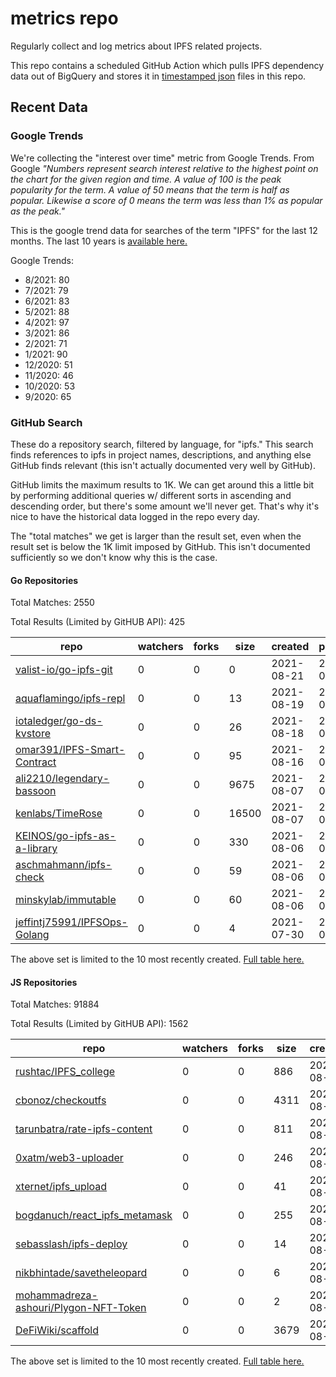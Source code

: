 # metrics repo

Regularly collect and log metrics about IPFS related projects.

This repo contains a scheduled GitHub Action which pulls IPFS dependency data out of BigQuery and stores it 
in [timestamped json](./logs) files in this repo.

## Recent Data

### Google Trends

We're collecting the "interest over time" metric from Google Trends. From Google *"Numbers 
represent search interest relative to the highest point on the chart for the given region and 
time. A value of 100 is the peak popularity for the term. A value of 50 means that the term is 
half as popular. Likewise a score of 0 means the term was less than 1% as popular as the peak."*

This is the google trend data for searches of the term "IPFS" for the
last 12 months. The last 10 years is [available here.](./results/google-trends.md)



Google Trends:
*  8/2021: 80
*  7/2021: 79
*  6/2021: 83
*  5/2021: 88
*  4/2021: 97
*  3/2021: 86
*  2/2021: 71
*  1/2021: 90
*  12/2020: 51
*  11/2020: 46
*  10/2020: 53
*  9/2020: 65

### GitHub Search

These do a repository search, filtered by language, for "ipfs." This search
finds references to ipfs in project names, descriptions, and anything else
GitHub finds relevant (this isn't actually documented very well by GitHub).

GitHub limits the maximum results to 1K. We can get around this a little bit
by performing additional queries w/ different sorts in ascending and descending
order, but there's some amount we'll never get. That's why it's nice to have
the historical data logged in the repo every day.

The "total matches" we get is larger than the result set, even when the result
set is below the 1K limit imposed by GitHub. This isn't documented sufficiently
so we don't know why this is the case.

#### Go Repositories

Total Matches: 2550

Total Results (Limited by GitHUB API): 425

| repo | watchers | forks | size | created | pushed |
| ---- | -------- | ----- | ---- | ------- | ------ |
| [valist-io/go-ipfs-git](https://github.com/valist-io/go-ipfs-git)| 0 | 0 | 0| 2021-08-21 | 2021-08-21 |
| [aquaflamingo/ipfs-repl](https://github.com/aquaflamingo/ipfs-repl)| 0 | 0 | 13| 2021-08-19 | 2021-08-20 |
| [iotaledger/go-ds-kvstore](https://github.com/iotaledger/go-ds-kvstore)| 0 | 0 | 26| 2021-08-18 | 2021-08-19 |
| [omar391/IPFS-Smart-Contract](https://github.com/omar391/IPFS-Smart-Contract)| 0 | 0 | 95| 2021-08-16 | 2021-08-16 |
| [ali2210/legendary-bassoon](https://github.com/ali2210/legendary-bassoon)| 0 | 0 | 9675| 2021-08-07 | 2021-08-08 |
| [kenlabs/TimeRose](https://github.com/kenlabs/TimeRose)| 0 | 0 | 16500| 2021-08-07 | 2021-08-18 |
| [KEINOS/go-ipfs-as-a-library](https://github.com/KEINOS/go-ipfs-as-a-library)| 0 | 0 | 330| 2021-08-06 | 2021-08-06 |
| [aschmahmann/ipfs-check](https://github.com/aschmahmann/ipfs-check)| 0 | 0 | 59| 2021-08-06 | 2021-08-19 |
| [minskylab/immutable](https://github.com/minskylab/immutable)| 0 | 0 | 60| 2021-08-06 | 2021-08-09 |
| [jeffintj75991/IPFSOps-Golang](https://github.com/jeffintj75991/IPFSOps-Golang)| 0 | 0 | 4| 2021-07-30 | 2021-07-30 |


The above set is limited to the 10 most recently created. 
[Full table here.](./results/repo_search_go.md)

#### JS Repositories

Total Matches: 91884

Total Results (Limited by GitHUB API): 1562

| repo | watchers | forks | size | created | pushed |
| ---- | -------- | ----- | ---- | ------- | ------ |
| [rushtac/IPFS_college](https://github.com/rushtac/IPFS_college)| 0 | 0 | 886| 2021-08-19 | 2021-08-19 |
| [cbonoz/checkoutfs](https://github.com/cbonoz/checkoutfs)| 0 | 0 | 4311| 2021-08-19 | 2021-08-19 |
| [tarunbatra/rate-ipfs-content](https://github.com/tarunbatra/rate-ipfs-content)| 0 | 0 | 811| 2021-08-18 | 2021-08-18 |
| [0xatm/web3-uploader](https://github.com/0xatm/web3-uploader)| 0 | 0 | 246| 2021-08-18 | 2021-08-18 |
| [xternet/ipfs_upload](https://github.com/xternet/ipfs_upload)| 0 | 0 | 41| 2021-08-16 | 2021-08-16 |
| [bogdanuch/react_ipfs_metamask](https://github.com/bogdanuch/react_ipfs_metamask)| 0 | 0 | 255| 2021-08-10 | 2021-08-19 |
| [sebasslash/ipfs-deploy](https://github.com/sebasslash/ipfs-deploy)| 0 | 0 | 14| 2021-08-10 | 2021-08-10 |
| [nikbhintade/savetheleopard](https://github.com/nikbhintade/savetheleopard)| 0 | 0 | 6| 2021-08-07 | 2021-08-07 |
| [mohammadreza-ashouri/Plygon-NFT-Token](https://github.com/mohammadreza-ashouri/Plygon-NFT-Token)| 0 | 0 | 2| 2021-08-07 | 2021-08-07 |
| [DeFiWiki/scaffold](https://github.com/DeFiWiki/scaffold)| 0 | 0 | 3679| 2021-08-06 | 2021-08-12 |


The above set is limited to the 10 most recently created. 
[Full table here.](./results/repo_search_js.md)
